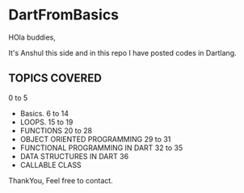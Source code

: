 # DartFromBasics

HOla buddies,

It's Anshul this side and in this repo I have posted codes in Dartlang.

## TOPICS COVERED
0 to 5
  - Basics.
6 to 14
  - LOOPS.
15 to 19
  - FUNCTIONS
20 to 28
  - OBJECT ORIENTED PROGRAMMING 
29 to 31
  - FUNCTIONAL PROGRAMMING IN DART
32 to 35
  - DATA STRUCTURES IN DART
36
  - CALLABLE CLASS

ThankYou,
Feel free to contact.
